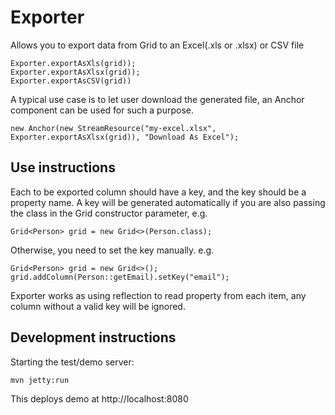 # Exporter

Allows you to export data from Grid to an Excel(.xls or .xlsx) or CSV file
```
Exporter.exportAsXls(grid));
Exporter.exportAsXlsx(grid));
Exporter.exportAsCSV(grid))
```

A typical use case is to let user download the generated file, an Anchor component can be used for such a purpose.
```
new Anchor(new StreamResource("my-excel.xlsx", Exporter.exportAsXlsx(grid)), "Download As Excel");
```

## Use instructions

Each to be exported column should have a key, and the key should be a property name. 
A key will be generated automatically if you are also passing the class in the Grid constructor parameter, e.g.
```
Grid<Person> grid = new Grid<>(Person.class);
```
Otherwise, you need to set the key manually. e.g.
```
Grid<Person> grid = new Grid<>();
grid.addColumn(Person::getEmail).setKey("email");
```

Exporter works as using reflection to read property from each item, any column without a valid key will be ignored.

## Development instructions

Starting the test/demo server:
```
mvn jetty:run
```

This deploys demo at http://localhost:8080

